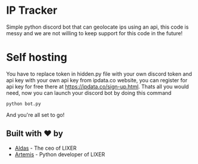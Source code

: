 # IP Tracker
Simple python discord bot that can geolocate ips using an api, this code is messy and we are not willing to keep support for this code in the future!

# Self hosting
You have to replace token in hidden.py file with your own discord token and api key with your own api key from ipdata.co website, you can register for api key for free there at https://ipdata.co/sign-up.html. Thats all you would need, now you can launch your discord bot by doing this command
```
python bot.py
```
And you're all set to go!

## Built with ❤️ by

* [Aldas](https://github.com/AXDZ) - The ceo of LIXER
* [Artemis](https://github.com/ArtemisFowlJnr) - Python developer of LIXER
